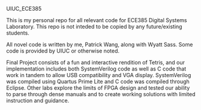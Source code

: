 UIUC_ECE385

This is my personal repo for all relevant code for ECE385 Digital Systems Laboratory.
This repo is not inteded to be copied by any future/existing students.

All novel code is written by me, Patrick Wang, along with Wyatt Sass. Some code is provided by UIUC or otherwise noted.

Final Project consists of a fun and interactive rendition of Tetris, and our implementation includes both SystemVerilog code as well as C code that work in tandem to allow USB compatibility and VGA display.
SystemVerilog was compiled using Quartus Prime Lite and C code was compiled through Eclipse.
Other labs explore the limits of FPGA design and tested our ability to parse through dense manuals and to create working solutions with limited instruction and guidance.
